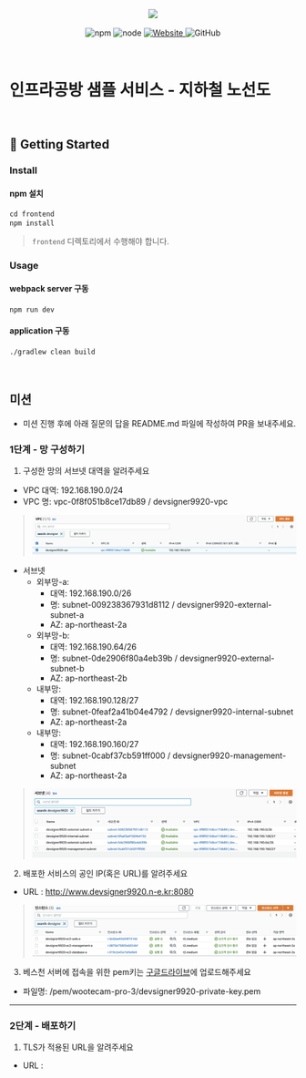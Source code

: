 <p align="center">
    <img width="200px;" src="https://raw.githubusercontent.com/woowacourse/atdd-subway-admin-frontend/master/images/main_logo.png"/>
</p>
<p align="center">
  <img alt="npm" src="https://img.shields.io/badge/npm-%3E%3D%205.5.0-blue">
  <img alt="node" src="https://img.shields.io/badge/node-%3E%3D%209.3.0-blue">
  <a href="https://edu.nextstep.camp/c/R89PYi5H" alt="nextstep atdd">
    <img alt="Website" src="https://img.shields.io/website?url=https%3A%2F%2Fedu.nextstep.camp%2Fc%2FR89PYi5H">
  </a>
  <img alt="GitHub" src="https://img.shields.io/github/license/next-step/atdd-subway-service">
</p>

<br>

# 인프라공방 샘플 서비스 - 지하철 노선도

<br>

## 🚀 Getting Started

### Install
#### npm 설치
```
cd frontend
npm install
```
> `frontend` 디렉토리에서 수행해야 합니다.

### Usage
#### webpack server 구동
```
npm run dev
```
#### application 구동
```
./gradlew clean build
```
<br>

## 미션

* 미션 진행 후에 아래 질문의 답을 README.md 파일에 작성하여 PR을 보내주세요.

### 1단계 - 망 구성하기
1. 구성한 망의 서브넷 대역을 알려주세요
- VPC 대역: 192.168.190.0/24
- VPC 명: vpc-0f8f051b8ce17db89 / devsigner9920-vpc
> ![](images/vpc-create-list.png)
- 서브넷
    - 외부망-a:
        - 대역: 192.168.190.0/26
        - 명: subnet-009238367931d8112 / devsigner9920-external-subnet-a
        - AZ: ap-northeast-2a
    - 외부망-b:
        - 대역: 192.168.190.64/26
        - 명: subnet-0de2906f80a4eb39b / devsigner9920-external-subnet-b
        - AZ: ap-northeast-2b
    - 내부망:
        - 대역: 192.168.190.128/27
        - 명: subnet-0feaf2a41b04e4792 / devsigner9920-internal-subnet
        - AZ: ap-northeast-2a
    - 내부망:
        - 대역: 192.168.190.160/27
        - 명: subnet-0cabf37cb591ff000 / devsigner9920-management-subnet
        - AZ: ap-northeast-2a
> ![](images/subnet-create-list.png)

2. 배포한 서비스의 공인 IP(혹은 URL)를 알려주세요
- URL : http://www.devsigner9920.n-e.kr:8080
> ![](images/ec2-create-list.png)


3. 베스천 서버에 접속을 위한 pem키는 [구글드라이브](https://drive.google.com/drive/folders/1dZiCUwNeH1LMglp8dyTqqsL1b2yBnzd1?usp=sharing)에 업로드해주세요
- 파일명: /pem/wootecam-pro-3/devsigner9920-private-key.pem

---

### 2단계 - 배포하기
1. TLS가 적용된 URL을 알려주세요

- URL : 
